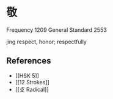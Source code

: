 # 敬
Frequency 1209
General Standard 2553

jìng
respect, honor; respectfully

## References
- [[HSK 5]]
- [[12 Strokes]]
- [[攴 Radical]]